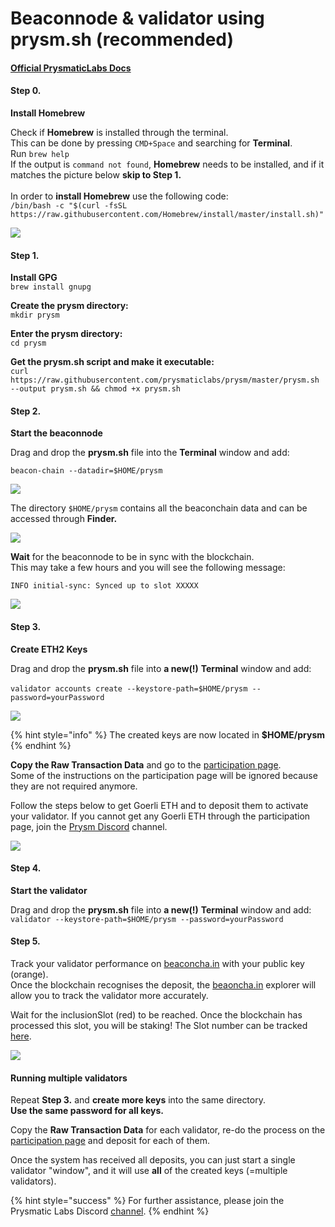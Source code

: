 # Beaconnode & validator using prysm.sh (recommended)

#### &#x20;[Official **PrysmaticLabs Docs**](https://docs.prylabs.network/docs/getting-started/)

#### Step 0.

**Install Homebrew**

Check if **Homebrew** is installed through the terminal. \
This can be done by pressing `CMD+Space` and searching for **Terminal**.\
Run `brew help`\
If the output is `command not found`, **Homebrew** needs to be installed, and if it matches the picture below **skip to Step 1.**\
\
In order to **install Homebrew** use the following code:\
`/bin/bash -c "$(curl -fsSL https://raw.githubusercontent.com/Homebrew/install/master/install.sh)"`

![](<../../../.gitbook/assets/image (25) (2) (2) (1) (1).png>)

#### **Step 1.**

**Install GPG**\
`brew install gnupg`

**Create the prysm directory:**\
`mkdir prysm`

**Enter the prysm directory:**\
`cd prysm`

**Get the prysm.sh script and make it executable:**\
`curl https://raw.githubusercontent.com/prysmaticlabs/prysm/master/prysm.sh --output prysm.sh && chmod +x prysm.sh`



#### **Step 2.**

**Start the beaconnode**

Drag and drop the **prysm.sh** file into the **Terminal** window and add:

&#x20;`beacon-chain --datadir=$HOME/prysm`

![](https://user-images.githubusercontent.com/26490734/80689432-a33f8800-8acd-11ea-8250-f70d2dd5d6fb.gif)

The directory `$HOME/prysm` contains all the beaconchain data and can be accessed through **Finder.**

![](<../../../.gitbook/assets/image (20).png>)

**Wait** for the beaconnode to be in sync with the blockchain. \
This may take a few hours and you will see the following message:

`INFO initial-sync: Synced up to slot XXXXX`

![](<../../../.gitbook/assets/image (1) (1).png>)



#### **Step 3.**

**Create ETH2 Keys**

Drag and drop the **prysm.sh** file into **a new(!)** **Terminal** window and add:\
\
&#x20; `validator accounts create --keystore-path=$HOME/prysm --password=yourPassword`&#x20;

![](<../../../.gitbook/assets/image (9).png>)

{% hint style="info" %}
The created keys are now located in **$HOME/prysm**
{% endhint %}

**Copy the Raw Transaction Data** and go to the [participation page](https://prylabs.net/participate).\
Some of the instructions on the participation page will be ignored because they are not required anymore.&#x20;

Follow the steps below to get Goerli ETH and to deposit them to activate your validator. If you cannot get any Goerli ETH through the participation page, join the [Prysm Discord](https://discord.gg/wJW7Rjk) channel.

![](<../../../.gitbook/assets/image (6) (3) (1) (2).png>)

#### **Step 4.**

**Start the validator**

Drag and drop the **prysm.sh** file into **a new(!)** **Terminal** window and add:\
&#x20;`validator --keystore-path=$HOME/prysm --password=yourPassword`



#### **Step 5.**

Track your validator performance on [beaconcha.in](https://beaconcha.in/dashboard?validators=) with your public key (orange). \
Once the blockchain recognises the deposit, the [beaoncha.in](https://beaconcha.in/) explorer will allow you to track the validator more accurately.

Wait for the inclusionSlot (red) to be reached. Once the blockchain has processed this slot, you will be staking! The Slot number can be tracked [here](https://beaconcha.in/blocks).

![](<../../../.gitbook/assets/image (35).png>)

#### **Running multiple validators**&#x20;

Repeat **Step 3.** and **create more keys** into the same directory. \
**Use the same password for all keys.**

Copy the **Raw Transaction Data** for each validator, re-do the process on the [participation page](https://prylabs.net/participate) and deposit for each of them.

Once the system has received all deposits, you can just start a single validator "window", and it will use **all** of the created keys (=multiple validators).

{% hint style="success" %}
For further assistance, please join the Prysmatic Labs Discord [channel](https://discord.gg/wJW7Rjk).
{% endhint %}
